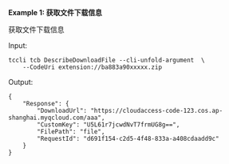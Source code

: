 **Example 1: 获取文件下载信息**

获取文件下载信息

Input: 

```
tccli tcb DescribeDownloadFile --cli-unfold-argument  \
    --CodeUri extension://ba883a90xxxxx.zip
```

Output: 
```
{
    "Response": {
        "DownloadUrl": "https://cloudaccess-code-123.cos.ap-shanghai.myqcloud.com/aaa",
        "CustomKey": "U5L61r7jcwdNvT7frmUG8g==",
        "FilePath": "file",
        "RequestId": "d691f154-c2d5-4f48-833a-a408cdaadd9c"
    }
}
```

